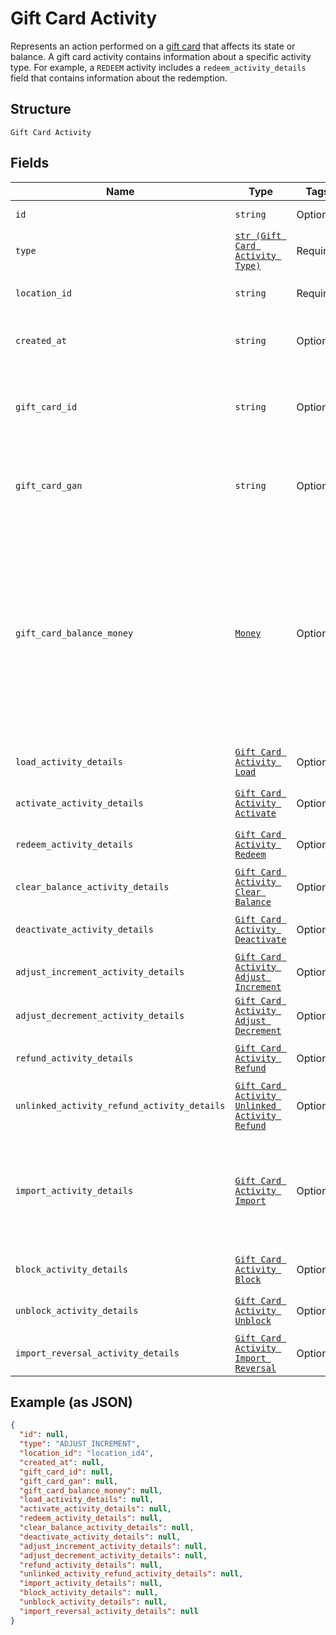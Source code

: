 
# Gift Card Activity

Represents an action performed on a [gift card](../../doc/models/gift-card.md) that affects its state or balance.
A gift card activity contains information about a specific activity type. For example, a `REDEEM` activity
includes a `redeem_activity_details` field that contains information about the redemption.

## Structure

`Gift Card Activity`

## Fields

| Name | Type | Tags | Description |
|  --- | --- | --- | --- |
| `id` | `string` | Optional | The Square-assigned ID of the gift card activity. |
| `type` | [`str (Gift Card Activity Type)`](../../doc/models/gift-card-activity-type.md) | Required | Indicates the type of [gift card activity](../../doc/models/gift-card-activity.md). |
| `location_id` | `string` | Required | The ID of the [business location](../../doc/models/location.md) where the activity occurred. |
| `created_at` | `string` | Optional | The timestamp when the gift card activity was created, in RFC 3339 format. |
| `gift_card_id` | `string` | Optional | The gift card ID. When creating a gift card activity, `gift_card_id` is not required if<br>`gift_card_gan` is specified. |
| `gift_card_gan` | `string` | Optional | The gift card account number (GAN). When creating a gift card activity, `gift_card_gan`<br>is not required if `gift_card_id` is specified. |
| `gift_card_balance_money` | [`Money`](../../doc/models/money.md) | Optional | Represents an amount of money. `Money` fields can be signed or unsigned.<br>Fields that do not explicitly define whether they are signed or unsigned are<br>considered unsigned and can only hold positive amounts. For signed fields, the<br>sign of the value indicates the purpose of the money transfer. See<br>[Working with Monetary Amounts](https://developer.squareup.com/docs/build-basics/working-with-monetary-amounts)<br>for more information. |
| `load_activity_details` | [`Gift Card Activity Load`](../../doc/models/gift-card-activity-load.md) | Optional | Represents details about a `LOAD` [gift card activity type](../../doc/models/gift-card-activity-type.md). |
| `activate_activity_details` | [`Gift Card Activity Activate`](../../doc/models/gift-card-activity-activate.md) | Optional | Represents details about an `ACTIVATE` [gift card activity type](../../doc/models/gift-card-activity-type.md). |
| `redeem_activity_details` | [`Gift Card Activity Redeem`](../../doc/models/gift-card-activity-redeem.md) | Optional | Represents details about a `REDEEM` [gift card activity type](../../doc/models/gift-card-activity-type.md). |
| `clear_balance_activity_details` | [`Gift Card Activity Clear Balance`](../../doc/models/gift-card-activity-clear-balance.md) | Optional | Represents details about a `CLEAR_BALANCE` [gift card activity type](../../doc/models/gift-card-activity-type.md). |
| `deactivate_activity_details` | [`Gift Card Activity Deactivate`](../../doc/models/gift-card-activity-deactivate.md) | Optional | Represents details about a `DEACTIVATE` [gift card activity type](../../doc/models/gift-card-activity-type.md). |
| `adjust_increment_activity_details` | [`Gift Card Activity Adjust Increment`](../../doc/models/gift-card-activity-adjust-increment.md) | Optional | Represents details about an `ADJUST_INCREMENT` [gift card activity type](../../doc/models/gift-card-activity-type.md). |
| `adjust_decrement_activity_details` | [`Gift Card Activity Adjust Decrement`](../../doc/models/gift-card-activity-adjust-decrement.md) | Optional | Represents details about an `ADJUST_DECREMENT` [gift card activity type](../../doc/models/gift-card-activity-type.md). |
| `refund_activity_details` | [`Gift Card Activity Refund`](../../doc/models/gift-card-activity-refund.md) | Optional | Represents details about a `REFUND` [gift card activity type](../../doc/models/gift-card-activity-type.md). |
| `unlinked_activity_refund_activity_details` | [`Gift Card Activity Unlinked Activity Refund`](../../doc/models/gift-card-activity-unlinked-activity-refund.md) | Optional | Represents details about an `UNLINKED_ACTIVITY_REFUND` [gift card activity type](../../doc/models/gift-card-activity-type.md). |
| `import_activity_details` | [`Gift Card Activity Import`](../../doc/models/gift-card-activity-import.md) | Optional | Represents details about an `IMPORT` [gift card activity type](../../doc/models/gift-card-activity-type.md).<br>This activity type is used when Square imports a third-party gift card, in which case the<br>`gan_source` of the gift card is set to `OTHER`. |
| `block_activity_details` | [`Gift Card Activity Block`](../../doc/models/gift-card-activity-block.md) | Optional | Represents details about a `BLOCK` [gift card activity type](../../doc/models/gift-card-activity-type.md). |
| `unblock_activity_details` | [`Gift Card Activity Unblock`](../../doc/models/gift-card-activity-unblock.md) | Optional | Represents details about an `UNBLOCK` [gift card activity type](../../doc/models/gift-card-activity-type.md). |
| `import_reversal_activity_details` | [`Gift Card Activity Import Reversal`](../../doc/models/gift-card-activity-import-reversal.md) | Optional | Represents details about an `IMPORT_REVERSAL` [gift card activity type](../../doc/models/gift-card-activity-type.md). |

## Example (as JSON)

```json
{
  "id": null,
  "type": "ADJUST_INCREMENT",
  "location_id": "location_id4",
  "created_at": null,
  "gift_card_id": null,
  "gift_card_gan": null,
  "gift_card_balance_money": null,
  "load_activity_details": null,
  "activate_activity_details": null,
  "redeem_activity_details": null,
  "clear_balance_activity_details": null,
  "deactivate_activity_details": null,
  "adjust_increment_activity_details": null,
  "adjust_decrement_activity_details": null,
  "refund_activity_details": null,
  "unlinked_activity_refund_activity_details": null,
  "import_activity_details": null,
  "block_activity_details": null,
  "unblock_activity_details": null,
  "import_reversal_activity_details": null
}
```

